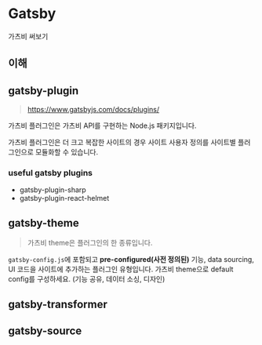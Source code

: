 # Gatsby

가츠비 써보기

## 이해

## gatsby-plugin

> https://www.gatsbyjs.com/docs/plugins/

가츠비 플러그인은 가츠비 API를 구현하는 Node.js 패키지입니다.

가츠비 플러그인은 더 크고 복잡한 사이트의 경우 사이트 사용자 정의를 사이트별 플러그인으로 모듈화할 수 있습니다.

### useful gatsby plugins

- gatsby-plugin-sharp
- gatsby-plugin-react-helmet

## gatsby-theme

> 가츠비 theme은 플러그인의 한 종류입니다.

`gatsby-config.js`에 포함되고 **pre-configured(사전 정의된)** 기능, data sourcing, UI 코드을 사이트에 추가하는 플러그인 유형입니다.
가츠비 theme으로 default config를 구성하세요.
(기능 공유, 데이터 소싱, 디자인)

## gatsby-transformer
## gatsby-source